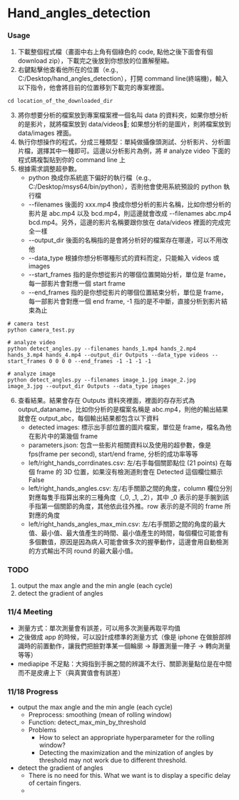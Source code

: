 # Hand_angles_detection

### Usage
1. 下載整個程式檔（畫面中右上角有個綠色的 code, 點他之後下面會有個 download zip），下載完之後放到你想放的位置解壓縮。
2. 右鍵點擊他查看他所在的位置（e.g., C:/Desktop/hand_angles_detection），打開 command line(終端機)，輸入以下指令，他會將目前的位置移到下載完的專案裡面。
```bash=
cd location_of_the_downloaded_dir
```
3. 將你想要分析的檔案放到專案檔案裡一個名叫 data 的資料夾，如果你想分析的是影片，就將檔案放到 data/videos; 如果想分析的是圖片，則將檔案放到 data/images 裡面。
4. 執行你想操作的程式，分成三種類型：單純做攝像頭測試、分析影片、分析圖片檔，選擇其中一種即可。這邊以分析影片為例，將 # analyze video 下面的程式碼複製貼到你的 command line 上
5. 根據需求調整超參數。
    * python 換成你系統底下偏好的執行檔（e.g., C:/Desktop/msys64/bin/python），否則他會使用系統預設的 python 執行檔
    * --filenames 後面的 xxx.mp4 換成你想分析的影片名稱，比如你想分析的影片是 abc.mp4 以及 bcd.mp4，則這邊就會改成 --filenames abc.mp4 bcd.mp4。另外，這邊的影片名稱要跟你放在 data/videos 裡面的完成完全一樣
    * --output_dir 後面的名稱指的是會將分析好的檔案存在哪邊，可以不用改他
    * --data_type 根據你想分析哪種形式的資料而定，只能輸入 videos 或 images
    * --start_frames 指的是你想從影片的哪個位置開始分析，單位是 frame，每一部影片會對應一個 start frame
    * --end_frames 指的是你想從影片的哪個位置結束分析，單位是 frame，每一部影片會對應一個 end frame, -1 指的是不中斷，直接分析到影片結束為止

```python=
# camera test
python camera_test.py

# analyze video
python detect_angles.py --filenames hands_1.mp4 hands_2.mp4 hands_3.mp4 hands_4.mp4 --output_dir Outputs --data_type videos --start_frames 0 0 0 0 --end_frames -1 -1 -1 -1

# analyze image
python detect_angles.py --filenames image_1.jpg image_2.jpg image_3.jpg --output_dir Outputs --data_type images
```
6. 查看結果。結果會存在 Outputs 資料夾裡面，裡面的存存形式為 output_dataname，比如你分析的是檔案名稱是 abc.mp4，則他的輸出結果就會在 output_abc，每個輸出結果都包含以下資料
    * detected images: 標示出手部位置的圖片檔案，單位是 frame，檔名為他在影片中的第幾個 frame
    * parameters.json: 包含一些影片相關資料以及使用的超參數，像是 fps(frame per second), start/end frame, 分析的成功率等等
    * left/right_hands_corrdinates.csv: 左/右手每個關節點位 (21 points) 在每個 frame 的 3D 位置，如果沒有檢測道則會在 Detected 這個欄位顯示 False
    * left/right_hands_angles.csv: 左/右手關節之間的角度，column 欄位分別對應每隻手指算出來的三種角度（_0, _1, _2），其中 _0 表示的是手腕到該手指第一個關節的角度，其他依此往外推。row 表示的是不同的 frame 所對應的角度
    * left/right_hands_angles_max_min.csv: 左/右手關節之間的角度的最大值、最小值、最大值產生的時間、最小值產生的時間，每個欄位可能會有多個數值，原因是因為病人可能會做多次的握拳動作，這邊會用自動檢測的方式輸出不同 round 的最大最小值。

### TODO
1. output the max angle and the min angle (each cycle)
2. detect the gradient of angles 

### 11/4 Meeting
* 測量方式：單次測量會有誤差，可以用多次測量再取平均值
* 之後做成 app 的時候，可以設計成標準的測量方式（像是 iphone 在做臉部辨識時的前置動作，讓我們把臉對準某一個輪廓 -> 靜置測量一陣子 -> 轉向測量 等等）
* mediapipe 不足點：大拇指到手腕之間的辨識不太行、關節測量點位是在中間而不是皮膚上下（與真實值會有誤差）

### 11/18 Progress
* output the max angle and the min angle (each cycle)
    * Preprocess: smoothing (mean of rolling window)
    * Function: detect_max_min_by_threshold 
    * Problems
        * How to select an appropriate hyperparameter for the rolling window?
        * Detecting the maximization and the minization of angles by threshold may not work due to different threshold.
* detect the gradient of angles 
    * There is no need for this. What we want is to display a specific delay of certain fingers. 
    * 


